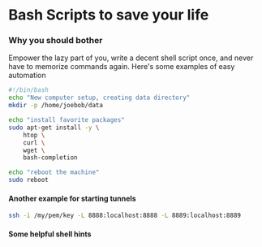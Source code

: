# Bash Scripts to save your life

### Why you should bother

Empower the lazy part of you, write a decent shell script once, and never have to memorize commands again. Here's some examples of easy automation

```sh
#!/bin/bash
echo "New computer setup, creating data directory"
mkdir -p /home/joebob/data

echo "install favorite packages"
sudo apt-get install -y \
    htop \
    curl \
    wget \
    bash-completion

echo "reboot the machine"
sudo reboot
```

#### Another example for starting tunnels

```sh
ssh -i /my/pem/key -L 8888:localhost:8888 -L 8889:localhost:8889
```


#### Some helpful shell hints

```
```